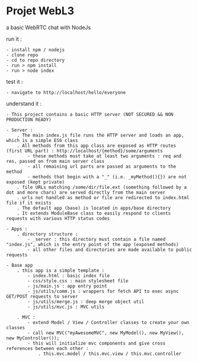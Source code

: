 # Projet WebL3
a basic WebRTC chat with NodeJs

run it :

	- install npm / nodejs
	- clone repo
	- cd to repo directory
	- run > npm install
	- run > node index

test it :

	- navigate to http://localhost/hello/everyone

understand it :

	- This project contains a basic HTTP server (NOT SECURED && NON PRODUCTION READY)
	
	- Server :
		. The main index.js file runs the HTTP server and loads an app, which is a simple ES6 class
		. All methods from this app class are exposed as HTTP routes (first URL part) : http://localhost/{method}/some/arguments
			- these methods must take at least two arguments : req and res, passed on from main server class
			- all remaining url parts are passed as arguments to the method
			- methods that begin with a "_" (i.e. _myMethod(){}) are not exposed (kept private)
		. file URLs matching /some/dir/file.ext (something followed by a dot and more chars) are served directly from the main server
		. urls not handled as method or file are redirected to index.html file if it exists
		. The default app (base) is located in apps/base directory
		. It extends ModuleBase class to easily respond to clients requests with various HTTP status codes
	
	- Apps :
		. directory structure :
			- _server : this directory must contain a file named "index.js", which is the entry point of the app (exposed methods)
			- all other files and directories are made available to public requests
			
	- Base app
		. this app is a simple template :
			- index.html : basic index file
			- css/style.css : main stylesheet file
			- js/main.js : app entry point
			- js/utils/comm.js : wrappers for fetch API to exec async GET/POST requests to server
			- js/utils/merge.js : deep merge object util
			- js/utils/mvc.js : MVC utils
			
		. MVC :
			- extend Model / View / Controller classes to create your own classes
			- call new MVC("myAwesomeMVC", new MyModel(), new MyView(), new MyController());
			- this will initialize mvc components and give cross references between each other :
				. this.mvc.model / this.mvc.view / this.mvc.controller
